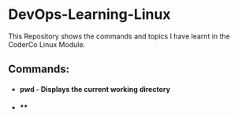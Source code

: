 # DevOps-Learning-Linux
This Repository shows the commands and topics I have learnt in the CoderCo Linux Module.

## Commands:

- #### **pwd** - Displays the current working directory
- #### **


